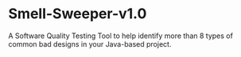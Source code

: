 # Smell-Sweeper-v1.0

A Software Quality Testing Tool to help identify more than 8 types of common bad designs in your Java-based project.

